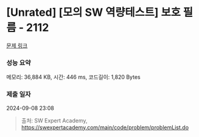 # [Unrated] [모의 SW 역량테스트] 보호 필름 - 2112 

[문제 링크](https://swexpertacademy.com/main/code/problem/problemDetail.do?contestProbId=AV5V1SYKAaUDFAWu) 

### 성능 요약

메모리: 36,884 KB, 시간: 446 ms, 코드길이: 1,820 Bytes

### 제출 일자

2024-09-08 23:08



> 출처: SW Expert Academy, https://swexpertacademy.com/main/code/problem/problemList.do